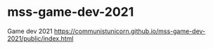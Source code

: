 # mss-game-dev-2021
Game dev 2021
https://communistunicorn.github.io/mss-game-dev-2021/public/index.html
